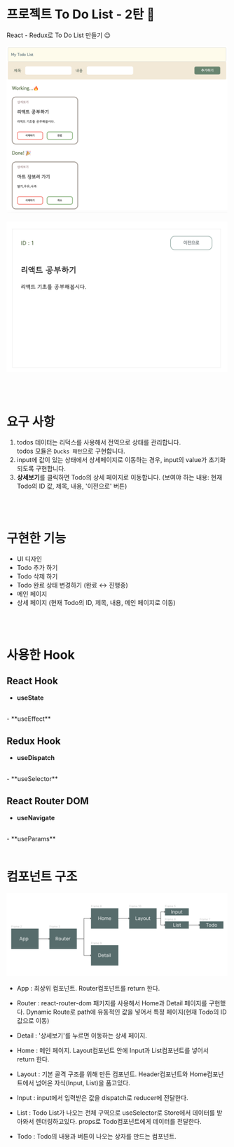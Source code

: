 # 프로젝트 To Do List - 2탄 🧭

React - Redux로 To Do List 만들기 😉
<br>
<br>
![project_img](./img/todoimg.png)
<br>
<br>
![project_img](./img/detail.png)


<br>
<br>

# 요구 사항

1. todos 데이터는 리덕스를 사용해서 전역으로 상태를 관리합니다.<br>
todos 모듈은 `Ducks 패턴`으로 구현합니다.
2. input에 값이 있는 상태에서 상세페이지로 이동하는 경우, input의 value가 초기화 되도록 구현합니다.
3. **상세보기**를 클릭하면 Todo의 상세 페이지로 이동합니다.
(보여야 하는 내용: 현재 Todo의 ID 값, 제목, 내용, '이전으로' 버튼)

<br>
<br>

# 구현한 기능

- UI 디자인
- Todo 추가 하기
- Todo 삭제 하기
- Todo 완료 상태 변경하기 (완료 ↔ 진행중)
- 메인 페이지 
- 상세 페이지 (현재 Todo의 ID, 제목, 내용, 메인 페이지로 이동)

<br>
<br>

# 사용한 Hook
## React Hook
- **useState**
<br>
- **useEffect**
<br>


## Redux Hook
 - **useDispatch**
 <br>
 - **useSelector**


## React Router DOM
 - **useNavigate**
 <br>
 - **useParams**


<br>
<br>


# 컴포넌트 구조

![component_img](./img/img.png)

- App : 최상위 컴포넌트. Router컴포넌트를 return 한다.

- Router : react-router-dom 패키지를 사용해서 Home과 Detail 페이지를 구현했다. Dynamic Route로 path에 유동적인 값을 넣어서 특정 페이지(현재 Todo의 ID 값으로 이동)

- Detail : '상세보기'를 누르면 이동하는 상세 페이지.

- Home : 메인 페이지. Layout컴포넌트 안에 Input과 List컴포넌트를 넣어서 return 한다.


- Layout : 기본 골격 구조를 위해 만든 컴포넌트. Header컴포넌트와 Home컴포넌트에서 넘어온 자식(Input, List)을 품고있다.

- Input : input에서 입력받은 값을 dispatch로 reducer에 전달한다.

- List : Todo List가 나오는 전체 구역으로 useSelector로 Store에서 데이터를 받아와서 렌더링하고있다. props로 Todo컴포넌트에게 데이터를 전달한다.

- Todo : Todo의 내용과 버튼이 나오는 상자를 만드는 컴포넌트.




